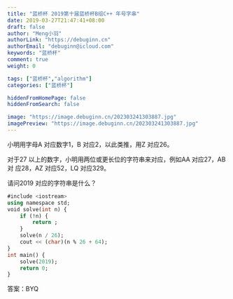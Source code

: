 ```yaml
---
title: "蓝桥杯 2019第十届蓝桥杯B组C++ 年号字串"
date: 2019-03-27T21:47:41+08:00
draft: false
author: "Meng小羽"
authorLink: "https://debuginn.cn"
authorEmail: "debuginn@icloud.com"
keywords: "蓝桥杯"
comment: true
weight: 0

tags: ["蓝桥杯","algorithm"]
categories: ["蓝桥杯"]

hiddenFromHomePage: false
hiddenFromSearch: false

image: "https://image.debuginn.cn/202303241303887.jpg"
imagePreview: "https://image.debuginn.cn/202303241303887.jpg"
---
```


小明用字母A 对应数字1，B 对应2，以此类推，用Z 对应26。

对于27 以上的数字，小明用两位或更长位的字符串来对应，例如AA 对应27，AB 对
应28，AZ 对应52，LQ 对应329。

请问2019 对应的字符串是什么？

```sql
#include <iostream>
using namespace std;
void solve(int n) {
	if (!n) {
		return ;
	}
	solve(n / 26);
	cout << (char)(n % 26 + 64);
}
int main() {
	solve(2019);
	return 0;
}
```
答案：BYQ